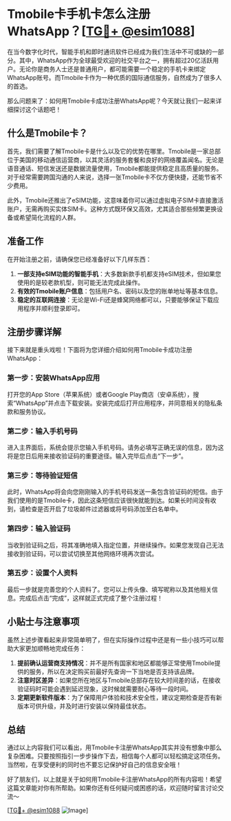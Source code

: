 # Tmobile卡手机卡怎么注册WhatsApp？[[TG💪+ @esim1088](https://t.me/s/esim1088)]

在当今数字化时代，智能手机和即时通讯软件已经成为我们生活中不可或缺的一部分。其中，WhatsApp作为全球最受欢迎的社交平台之一，拥有超过20亿活跃用户。无论你是商务人士还是普通用户，都可能需要一个稳定的手机卡来绑定WhatsApp账号。而Tmobile卡作为一种优质的国际通信服务，自然成为了很多人的首选。

那么问题来了：如何用Tmobile卡成功注册WhatsApp呢？今天就让我们一起来详细探讨这个话题吧！

## 什么是Tmobile卡？

首先，我们需要了解Tmobile卡是什么以及它的优势在哪里。Tmobile是一家总部位于美国的移动通信运营商，以其灵活的服务套餐和良好的网络覆盖闻名。无论是语音通话、短信发送还是数据流量使用，Tmobile都能提供稳定且高质量的服务。对于经常需要跨国沟通的人来说，选择一张Tmobile卡不仅方便快捷，还能节省不少费用。

此外，Tmobile还推出了eSIM功能，这意味着你可以通过虚拟电子SIM卡直接激活账户，无需再购买实体SIM卡。这种方式既环保又高效，尤其适合那些频繁更换设备或希望简化流程的人群。

## 准备工作

在开始注册之前，请确保您已经准备好以下几样东西：

1. **一部支持eSIM功能的智能手机**：大多数新款手机都支持eSIM技术，但如果您使用的是较老款机型，则可能无法完成此操作。
2. **有效的Tmobile账户信息**：包括用户名、密码以及您的账单地址等基本信息。
3. **稳定的互联网连接**：无论是Wi-Fi还是蜂窝网络都可以，只要能够保证下载应用程序并顺利登录即可。

## 注册步骤详解

接下来就是重头戏啦！下面将为您详细介绍如何用Tmobile卡成功注册WhatsApp：

### 第一步：安装WhatsApp应用

打开您的App Store（苹果系统）或者Google Play商店（安卓系统），搜索“WhatsApp”并点击下载安装。安装完成后打开应用程序，并同意相关的隐私条款和服务协议。

### 第二步：输入手机号码

进入主界面后，系统会提示您输入手机号码。请务必填写正确无误的信息，因为这将是您日后用来接收验证码的重要途径。输入完毕后点击“下一步”。

### 第三步：等待验证短信

此时，WhatsApp将会向您刚刚输入的手机号码发送一条包含验证码的短信。由于我们使用的是Tmobile卡，因此这条短信应该很快就能到达。如果长时间没有收到，请检查是否开启了垃圾邮件过滤器或将号码添加至白名单中。

### 第四步：输入验证码

当收到验证码之后，将其准确地填入指定位置，并继续操作。如果您发现自己无法接收到验证码，可以尝试切换至其他网络环境再次尝试。

### 第五步：设置个人资料

最后一步就是完善您的个人资料了。您可以上传头像、填写昵称以及其他相关信息。完成后点击“完成”，这样就正式完成了整个注册过程！

## 小贴士与注意事项

虽然上述步骤看起来非常简单明了，但在实际操作过程中还是有一些小技巧可以帮助大家更加顺畅地完成任务：

1. **提前确认运营商支持情况**：并不是所有国家和地区都能够正常使用Tmobile提供的服务，所以在决定购买前最好先查询一下当地是否支持该品牌。
2. **注意时区差异**：如果您所在地区与Tmobile总部存在较大时间差的话，在接收验证码时可能会遇到延迟现象，这时候就需要耐心等待一段时间。
3. **定期更新软件版本**：为了保障用户体验和技术安全性，建议定期检查是否有新版本可供升级，并及时进行安装以保持最佳状态。

## 总结

通过以上内容我们可以看出，用Tmobile卡注册WhatsApp其实并没有想象中那么复杂困难。只要按照指引一步步操作下去，相信每个人都可以轻松搞定这项任务。当然啦，在享受便利的同时也不要忘记保护好自己的信息安全哦！

好了朋友们，以上就是关于如何用Tmobile卡注册WhatsApp的所有内容啦！希望这篇文章能对你有所帮助。如果你还有任何疑问或困惑的话，欢迎随时留言讨论交流～ 

[[TG💪+ @esim1088](https://t.me/s/esim1088) ![Image](https://i.postimg.cc/4NQfJmqS/Snipaste-2025-05-13-00-14-12.png)]